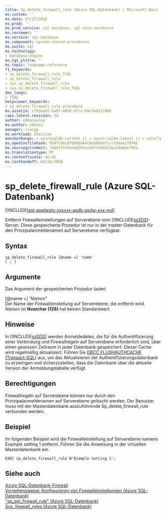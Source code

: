 ```yaml
---
title: Sp_delete_firewall_rule (Azure SQL-Datenbank) | Microsoft Docs
ms.custom: ''
ms.date: 07/27/2016
ms.prod: ''
ms.prod_service: sql-database, sql-data-warehouse
ms.reviewer: ''
ms.service: sql-database
ms.component: system-stored-procedures
ms.suite: sql
ms.technology:
- database-engine
ms.tgt_pltfrm: ''
ms.topic: language-reference
f1_keywords:
- sp_delete_firewall_rule_TSQL
- sp_delete_firewall_rule
- sys.sp_delete_firewall_rule
- sys.sp_delete_firewall_rule_TSQL
dev_langs:
- TSQL
helpviewer_keywords:
- sp_delete_firewall_rule procedure
ms.assetid: cf93eed1-ba97-4850-9fcc-b9c5a9317908
caps.latest.revision: 14
author: edmacauley
ms.author: edmaca
manager: craigg
ms.workload: Inactive
monikerRange: = azuresqldb-current || = azure-sqldw-latest || = sqlallproducts-allversions
ms.openlocfilehash: 9247c96c87894b94dc0eb869d7cccf94ee279f6b
ms.sourcegitcommit: 7a6df3fd5bea9282ecdeffa94d13ea1da6def80a
ms.translationtype: MT
ms.contentlocale: de-DE
ms.lasthandoff: 04/16/2018
---
```

# <a name="spdeletefirewallrule-azure-sql-database"></a>sp_delete_firewall_rule (Azure SQL-Datenbank)
[!INCLUDE[tsql-appliesto-xxxxxx-asdb-asdw-xxx-md](../../includes/tsql-appliesto-xxxxxx-asdb-asdw-xxx-md.md)]

  Entfernt Firewalleinstellungen auf Serverebene vom [!INCLUDE[ssSDS](../../includes/sssds-md.md)]-Server. Diese gespeicherte Prozedur ist nur in der master-Datenbank für den Prinzipalanmeldenamen auf Serverebene verfügbar.  

  
## <a name="syntax"></a>Syntax  
  
```  
sp_delete_firewall_rule [@name =] 'name' 
[ ; ] 
```  
  
## <a name="arguments"></a>Argumente  
 Das Argument der gespeicherten Prozedur lautet:  
  
 [@name =] '*Namen*"  
 Der Name der Firewalleinstellung auf Serverebene, die entfernt wird. *Namen* ist **Nvarchar (128)** hat keinen Standardwert.  
  
## <a name="remarks"></a>Hinweise  
 In [!INCLUDE[ssSDS](../../includes/sssds-md.md)] werden Anmeldedaten, die für die Authentifizierung einer Verbindung und Firewallregeln auf Serverebene erforderlich sind, über einen gewissen Zeitraum in jeder Datenbank gespeichert. Dieser Cache wird regelmäßig aktualisiert. Führen Sie [DBCC FLUSHAUTHCACHE &#40;Transact-SQL&#41;](../../t-sql/database-console-commands/dbcc-flushauthcache-transact-sql.md) aus, um das Aktualisieren der Authentifizierungsdatenbank zu erzwingen und sicherzustellen, dass die Datenbank über die aktuelle Version der Anmeldungstabelle verfügt.  
  
## <a name="permissions"></a>Berechtigungen  
 Firewallregeln auf Serverebene können nur durch den Prinzipalanmeldenamen auf Serverebene gelöscht werden. Der Benutzer muss mit der Masterdatenbank auszuführende Sp_delete_firewall_rule verbunden werden.  
  
## <a name="example"></a>Beispiel  
 Im folgenden Beispiel wird die Firewalleinstellung auf Serverebene namens Example setting 1 entfernt. Führen Sie die Anweisung in der virtuellen Masterdatenbank ein.  
  
```   
EXEC sp_delete_firewall_rule N'Example setting 1';   
```  
  
## <a name="see-also"></a>Siehe auch  
 [Azure SQL-Datenbank-Firewall](https://azure.microsoft.com/documentation/articles/sql-database-firewall-configure/)   
 [Vorgehensweise: Konfigurieren von Firewalleinstellungen (Azure SQL-Datenbank)](https://azure.microsoft.com/documentation/articles/sql-database-configure-firewall-settings/)   
 ["sp_set_firewall_rule" &#40;Azure SQL-Datenbank&#41;](../../relational-databases/system-stored-procedures/sp-set-firewall-rule-azure-sql-database.md)   
 [Sys. firewall_rules &#40;Azure SQL-Datenbank&#41;](../../relational-databases/system-catalog-views/sys-firewall-rules-azure-sql-database.md)  
  
  


